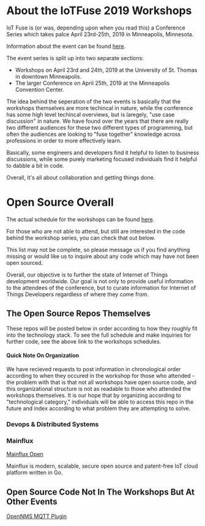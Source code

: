# About the IoTFuse 2019 Workshops

IoT Fuse is (or was, depending upon when you read this) a Conference Series which takes palce April 23rd-25th, 2019 in Minneapolis, Minnesota.

Information about the event can be found [here](https://www.iotfuse.com/).

The event series is split up into two separate sections:

  - Workshops on April 23rd and 24th, 2019 at the University of St. Thomas in downtown Minneapolis.
  - The larger Conference on April 25th, 2019 at the Minneapolis Convention Center.
  
The idea behind the seperation of the two events is basically that the workshops themselves are more techincal in nature, while the conference has some high level techincal overviews, but is laregely, "use case discussion" in nature.  We have found over the years that there are really two different audiences for these two different types of programming, but often the audiences are looking to "fuse together" knowledge across professions in order to more effectively learn.

Basically, some engineers and developers find it helpful to listen to business discussions, while some purely marketing focused individuals find it helpful to dabble a bit in code.

Overall, it's all about collaboration and getting things done.

# Open Source Overall

The actual schedule for the workshops can be found [here](https://iotfuseworkshops2019.sched.com/).

For those who are not able to attend, but still are interested in the code behind the workshop series, you can check that out below.

This list may not be complete, so please message us if you find anything missing or would like us to inquire about any code which may have not been open sourced.

Overall, our objective is to further the state of Internet of Things development worldwide.  Our goal is not only to provide useful information to the attendees of the conference, but to curate information for Internet of Things Developers regardless of where they come from.

## The Open Source Repos Themselves

These repos will be posted below in order according to how they roughly fit into the technology stack.  To see the full schedule and make inquiries for further code, see the above link to the workshops schedules.

#### Quick Note On Organization

We have recieved requests to post information in chronological order according to when they occured in the workshop for those who attended - the problem with that is that not all workshops have open source code, and this organizational structure is not as readable to those who attended the workshops themselves.  It is our hope that by organizing according to "technological category," individuals will be able to access this repo in the future and index according to what problem they are attempting to solve.

### Devops & Distributed Systems

### Mainflux

[Mainflux Open ](https://github.com/mainflux/mainflux)

Mainflux is modern, scalable, secure open source and patent-free IoT cloud platform written in Go.

## Open Source Code Not In The Workshops But At Other Events

[OpenNMS MQTT Plugin](https://github.com/gallenc/opennms-mqtt-plugin)
